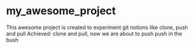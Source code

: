 # my_awesome_project
This awesome project is created to experiment git notions like clone, push and pull
Achieved: clone and pull, now we are about to push push in the bush

